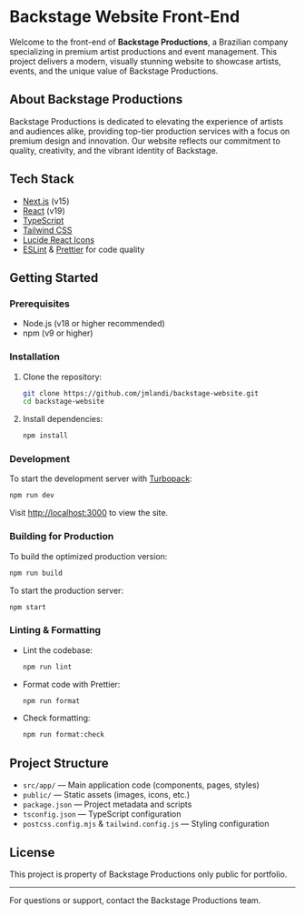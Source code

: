 # Backstage Website Front-End

Welcome to the front-end of **Backstage Productions**, a Brazilian company specializing in premium artist productions and event management. This project delivers a modern, visually stunning website to showcase artists, events, and the unique value of Backstage Productions.

## About Backstage Productions
Backstage Productions is dedicated to elevating the experience of artists and audiences alike, providing top-tier production services with a focus on premium design and innovation. Our website reflects our commitment to quality, creativity, and the vibrant identity of Backstage.

## Tech Stack
- [Next.js](https://nextjs.org/) (v15)
- [React](https://react.dev/) (v19)
- [TypeScript](https://www.typescriptlang.org/)
- [Tailwind CSS](https://tailwindcss.com/)
- [Lucide React Icons](https://lucide.dev/)
- [ESLint](https://eslint.org/) & [Prettier](https://prettier.io/) for code quality

## Getting Started

### Prerequisites
- Node.js (v18 or higher recommended)
- npm (v9 or higher)

### Installation
1. Clone the repository:
	 ```bash
	 git clone https://github.com/jmlandi/backstage-website.git
	 cd backstage-website
	 ```
2. Install dependencies:
	 ```bash
	 npm install
	 ```

### Development
To start the development server with [Turbopack](https://turbo.build/pack):
```bash
npm run dev
```
Visit [http://localhost:3000](http://localhost:3000) to view the site.

### Building for Production
To build the optimized production version:
```bash
npm run build
```
To start the production server:
```bash
npm start
```

### Linting & Formatting
- Lint the codebase:
	```bash
	npm run lint
	```
- Format code with Prettier:
	```bash
	npm run format
	```
- Check formatting:
	```bash
	npm run format:check
	```

## Project Structure
- `src/app/` — Main application code (components, pages, styles)
- `public/` — Static assets (images, icons, etc.)
- `package.json` — Project metadata and scripts
- `tsconfig.json` — TypeScript configuration
- `postcss.config.mjs` & `tailwind.config.js` — Styling configuration

## License
This project is property of Backstage Productions only public for portfolio.

---

For questions or support, contact the Backstage Productions team.
